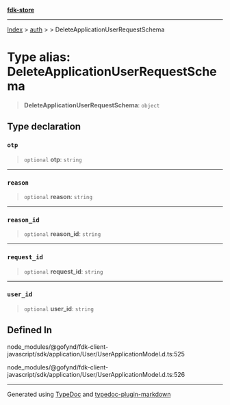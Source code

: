 [**fdk-store**](../../../README.md)
***

[Index](../../../API.md) > [auth](../../README.md) > [<internal>](../README.md) > DeleteApplicationUserRequestSchema

# Type alias: DeleteApplicationUserRequestSchema

> **DeleteApplicationUserRequestSchema**: `object`

## Type declaration

### `otp`

> `optional` **otp**: `string`

***

### `reason`

> `optional` **reason**: `string`

***

### `reason_id`

> `optional` **reason\_id**: `string`

***

### `request_id`

> `optional` **request\_id**: `string`

***

### `user_id`

> `optional` **user\_id**: `string`

## Defined In

node\_modules/@gofynd/fdk-client-javascript/sdk/application/User/UserApplicationModel.d.ts:525

node\_modules/@gofynd/fdk-client-javascript/sdk/application/User/UserApplicationModel.d.ts:526

***
Generated using [TypeDoc](https://typedoc.org/) and [typedoc-plugin-markdown](https://www.npmjs.com/package/typedoc-plugin-markdown)
